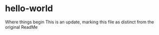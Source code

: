 # hello-world
Where things begin
This is an update, marking this file as distinct from the original ReadMe
